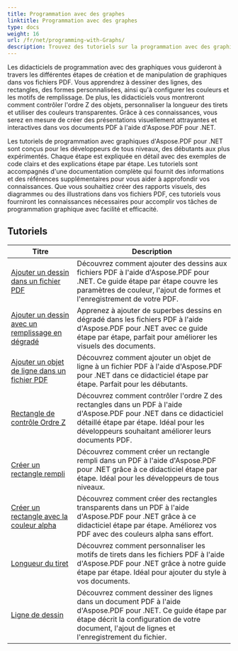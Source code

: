 ```yaml
---
title: Programmation avec des graphes
linktitle: Programmation avec des graphes
type: docs
weight: 16
url: /fr/net/programming-with-Graphs/
description: Trouvez des tutoriels sur la programmation avec des graphiques dans Aspose.PDF pour .NET. Apprenez à créer et personnaliser des graphiques dans vos documents PDF.
---
```

Les didacticiels de programmation avec des graphiques vous guideront à travers les différentes étapes de création et de manipulation de graphiques dans vos fichiers PDF. Vous apprendrez à dessiner des lignes, des rectangles, des formes personnalisées, ainsi qu'à configurer les couleurs et les motifs de remplissage. De plus, les didacticiels vous montreront comment contrôler l'ordre Z des objets, personnaliser la longueur des tirets et utiliser des couleurs transparentes. Grâce à ces connaissances, vous serez en mesure de créer des présentations visuellement attrayantes et interactives dans vos documents PDF à l'aide d'Aspose.PDF pour .NET.

Les tutoriels de programmation avec graphiques d'Aspose.PDF pour .NET sont conçus pour les développeurs de tous niveaux, des débutants aux plus expérimentés. Chaque étape est expliquée en détail avec des exemples de code clairs et des explications étape par étape. Les tutoriels sont accompagnés d'une documentation complète qui fournit des informations et des références supplémentaires pour vous aider à approfondir vos connaissances. Que vous souhaitiez créer des rapports visuels, des diagrammes ou des illustrations dans vos fichiers PDF, ces tutoriels vous fourniront les connaissances nécessaires pour accomplir vos tâches de programmation graphique avec facilité et efficacité.

## Tutoriels
| Titre | Description |
| --- | --- | 
| [Ajouter un dessin dans un fichier PDF](./add-drawing/) | Découvrez comment ajouter des dessins aux fichiers PDF à l'aide d'Aspose.PDF pour .NET. Ce guide étape par étape couvre les paramètres de couleur, l'ajout de formes et l'enregistrement de votre PDF. |  
| [Ajouter un dessin avec un remplissage en dégradé](./add-drawing-with-gradient-fill/) | Apprenez à ajouter de superbes dessins en dégradé dans les fichiers PDF à l'aide d'Aspose.PDF pour .NET avec ce guide étape par étape, parfait pour améliorer les visuels des documents. |  
| [Ajouter un objet de ligne dans un fichier PDF](./add-line-object/) | Découvrez comment ajouter un objet de ligne à un fichier PDF à l'aide d'Aspose.PDF pour .NET dans ce didacticiel étape par étape. Parfait pour les débutants. |  
| [Rectangle de contrôle Ordre Z](./control-rectangle-z-order/) | Découvrez comment contrôler l'ordre Z des rectangles dans un PDF à l'aide d'Aspose.PDF pour .NET dans ce didacticiel détaillé étape par étape. Idéal pour les développeurs souhaitant améliorer leurs documents PDF. |  
| [Créer un rectangle rempli](./create-filled-rectangle/) | Découvrez comment créer un rectangle rempli dans un PDF à l'aide d'Aspose.PDF pour .NET grâce à ce didacticiel étape par étape. Idéal pour les développeurs de tous niveaux. |  
| [Créer un rectangle avec la couleur alpha](./create-rectangle-with-alpha-color/) | Découvrez comment créer des rectangles transparents dans un PDF à l'aide d'Aspose.PDF pour .NET grâce à ce didacticiel étape par étape. Améliorez vos PDF avec des couleurs alpha sans effort. |  
| [Longueur du tiret](./dash-length/) | Découvrez comment personnaliser les motifs de tirets dans les fichiers PDF à l'aide d'Aspose.PDF pour .NET grâce à notre guide étape par étape. Idéal pour ajouter du style à vos documents. |  
| [Ligne de dessin](./drawing-line/) | Découvrez comment dessiner des lignes dans un document PDF à l'aide d'Aspose.PDF pour .NET. Ce guide étape par étape décrit la configuration de votre document, l'ajout de lignes et l'enregistrement du fichier. |  